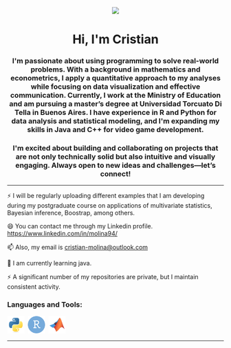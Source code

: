 <div id="header" align="center">
    <img src="https://media.giphy.com/media/SKab6E8Qeg7sY/giphy.gif" width="200" />
    <h1 align="center"> Hi, I'm Cristian </h1>
    <h3 align="center">
        I'm passionate about using programming to solve real-world problems. With a background in mathematics and econometrics, I apply a quantitative approach to my analyses while focusing on data visualization and effective communication. Currently, I work at the Ministry of Education and am pursuing a master’s degree at Universidad Torcuato Di Tella in Buenos Aires. I have experience in R and Python for data analysis and statistical modeling, and I'm expanding my skills in Java and C++ for video game development.
    </h3>
    <h3 align="center">
        I'm excited about building and collaborating on projects that are not only technically solid but also intuitive and visually engaging. Always open to new ideas and challenges—let’s connect!
    </h3>
</div>

---

⚡ I will be regularly uploading different examples that I am developing during my postgraduate course on applications of multivariate statistics, Bayesian inference, Boostrap, among others.

😄 You can contact me through my Linkedin profile. https://www.linkedin.com/in/molina94/

📫 Also, my email is cristian-molina@outlook.com

🔭 I am currently learning java. 

⚡ A significant number of my repositories are private, but I maintain consistent activity.

<div align="left">
    <h3> Languages and Tools:</h3>
    <div>
        <img src="https://github.com/devicons/devicon/blob/master/icons/python/python-original.svg" title="Python" alt="Python" width="40" height="40"/>&nbsp;
        <img src="https://github.com/devicons/devicon/blob/master/icons/rstudio/rstudio-original.svg" title="Python" alt="Python" width="40" height="40"/>&nbsp;
        <img src="https://github.com/devicons/devicon/blob/master/icons/matlab/matlab-original.svg" title="Python" alt="Python" width="40" height="40"/>&nbsp
    </div>
</div>

---
